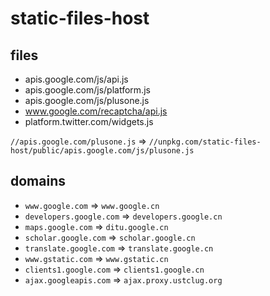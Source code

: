# static-files-host

## files

- apis.google.com/js/api.js
- apis.google.com/js/platform.js
- apis.google.com/js/plusone.js
- www.google.com/recaptcha/api.js
- platform.twitter.com/widgets.js

`//apis.google.com/plusone.js` => `//unpkg.com/static-files-host/public/apis.google.com/js/plusone.js`

## domains

- `www.google.com` => `www.google.cn`
- `developers.google.com` => `developers.google.cn`
- `maps.google.com` => `ditu.google.cn`
- `scholar.google.com` => `scholar.google.cn`
- `translate.google.com` => `translate.google.cn`
- `www.gstatic.com` => `www.gstatic.cn`
- `clients1.google.com` => `clients1.google.cn`
- `ajax.googleapis.com` => `ajax.proxy.ustclug.org`

